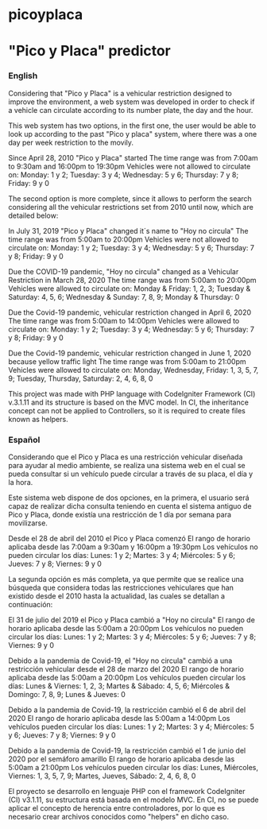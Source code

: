 # picoyplaca
<h1><b>"Pico y Placa" predictor</b></h1>
<h3>English</h3>

Considering that "Pico y Placa" is a vehicular restriction designed to improve the environment, a web system was developed in order to check if a vehicle can circulate according to
its number plate, the day and the hour.

This web system has two options, in the first one, the user would be able to look up according to the past "Pico y placa" system, where there was a one day per week restriction to the movily.

Since April 28, 2010 "Pico y Placa" started
The time range was from 7:00am to 9:30am and 16:00pm to 19:30pm
Vehicles were not allowed to circulate on: Monday: 1 y 2; Tuesday: 3 y 4; Wednesday: 5 y 6; Thursday: 7 y 8; Friday: 9 y 0

The second option is more complete, since it allows to perform the search considering all the vehicular restrictions set from 2010 until now, which are detailed below:

In July 31, 2019 "Pico y Placa" changed it´s name to "Hoy no circula"
The time range was from 5:00am to 20:00pm
Vehicles were not allowed to circulate on: Monday: 1 y 2; Tuesday: 3 y 4; Wednesday: 5 y 6; Thursday: 7 y 8; Friday: 9 y 0

Due the COVID-19 pandemic, "Hoy no circula" changed as a Vehicular Restriction in March 28, 2020
The time range was from 5:00am to 20:00pm
Vehicles were allowed to circulate on: Monday & Friday: 1, 2, 3; Tuesday & Saturday: 4, 5, 6; Wednesday & Sunday: 7, 8, 9; Monday & Thursday: 0

Due the Covid-19 pandemic, vehicular restriction changed in April 6, 2020
The time range was from 5:00am to 14:00pm
Vehicles were allowed to circulate on: Monday: 1 y 2; Tuesday: 3 y 4; Wednesday: 5 y 6; Thursday: 7 y 8; Friday: 9 y 0

Due the Covid-19 pandemic, vehicular restriction changed in June 1, 2020 because yellow traffic light
The time range was from 5:00am to 21:00pm
Vehicles were allowed to circulate on: Monday, Wednesday, Friday: 1, 3, 5, 7, 9; Tuesday, Thursday, Saturday: 2, 4, 6, 8, 0

This project was made with PHP language with CodeIgniter Framework (CI) v.3.1.11 and its structure is based on the MVC model. In CI, the inheritance concept can not be applied to Controllers, so it is required to create files known as helpers.

<h3>Español</h3>

Considerando que el Pico y Placa es una restricción vehicular diseñada para ayudar al medio ambiente, se realiza una sistema web en el cual se pueda consultar si un vehículo puede circular
a través de su placa, el día y la hora.

Este sistema web dispone de dos opciones, en la primera, el usuario será capaz de realizar dicha consulta teniendo en cuenta el sistema antiguo de Pico y Placa, donde 
existía una restricción de 1 día por semana para movilizarse.

Desde el 28 de abril del 2010 el Pico y Placa comenzó
El rango de horario aplicaba desde las 7:00am a 9:30am y 16:00pm a 19:30pm
Los vehículos no pueden circular los días: Lunes: 1 y 2; Martes: 3 y 4; Miércoles: 5 y 6; Jueves: 7 y 8; Viernes: 9 y 0

La segunda opción es más completa, ya que permite que se realice una búsqueda que considera todas las restricciones vehiculares que han existido desde el 2010 hasta la actualidad, las cuales se detallan
a continuación:

El 31 de julio del 2019 el Pico y Placa cambió a "Hoy no circula"
El rango de horario aplicaba desde las 5:00am a 20:00pm
Los vehículos no pueden circular los días: Lunes: 1 y 2; Martes: 3 y 4; Miércoles: 5 y 6; Jueves: 7 y 8; Viernes: 9 y 0


Debido a la pandemia de Covid-19, el "Hoy no circula" cambió a una restricción vehicular desde el 28 de marzo del 2020
El rango de horario aplicaba desde las 5:00am a 20:00pm
Los vehículos pueden circular los días: Lunes & Viernes: 1, 2, 3; Martes & Sábado: 4, 5, 6; Miércoles & Domingo: 7, 8, 9; Lunes & Jueves: 0


Debido a la pandemia de Covid-19, la restricción cambió el 6 de abril del 2020
El rango de horario aplicaba desde las 5:00am a 14:00pm
Los vehículos pueden circular los días: Lunes: 1 y 2; Martes: 3 y 4; Miércoles: 5 y 6; Jueves: 7 y 8; Viernes: 9 y 0


Debido a la pandemia de Covid-19, la restricción cambió el 1 de junio del 2020 por el semáforo amarillo
El rango de horario aplicaba desde las 5:00am a 21:00pm
Los vehículos pueden circular los días: Lunes, Miércoles, Viernes: 1, 3, 5, 7, 9; Martes, Jueves, Sábado: 2, 4, 6, 8, 0

El proyecto se desarrollo en lenguaje PHP con el framework CodeIgniter (CI) v3.1.11, su estructura está basada en el modelo MVC. En CI, no se puede aplicar el concepto de herencia entre controladores, por lo que es necesario crear archivos conocidos como "helpers" en dicho caso.
